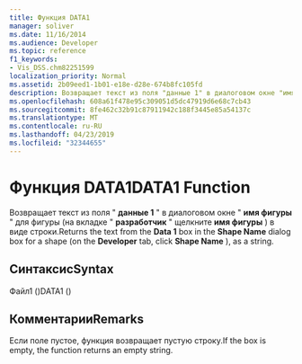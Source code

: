 ```yaml
---
title: Функция DATA1
manager: soliver
ms.date: 11/16/2014
ms.audience: Developer
ms.topic: reference
f1_keywords:
- Vis_DSS.chm82251599
localization_priority: Normal
ms.assetid: 2b09eed1-1b01-e18e-d28e-674b8fc105fd
description: Возвращает текст из поля "данные 1" в диалоговом окне "имя фигуры" для фигуры (на вкладке "Разработчик" щелкните имя фигуры) в виде строки.
ms.openlocfilehash: 608a61f478e95c309051d5dc47919d6e68c7cb43
ms.sourcegitcommit: 8fe462c32b91c87911942c188f3445e85a54137c
ms.translationtype: MT
ms.contentlocale: ru-RU
ms.lasthandoff: 04/23/2019
ms.locfileid: "32344655"
---
```

# <a name="data1-function"></a><span data-ttu-id="8a88b-103">Функция DATA1</span><span class="sxs-lookup"><span data-stu-id="8a88b-103">DATA1 Function</span></span>

<span data-ttu-id="8a88b-104">Возвращает текст из поля " **данные 1** " в диалоговом окне " **имя фигуры** " для фигуры (на вкладке " **разработчик** " щелкните **имя фигуры** ) в виде строки.</span><span class="sxs-lookup"><span data-stu-id="8a88b-104">Returns the text from the **Data 1** box in the **Shape Name** dialog box for a shape (on the **Developer** tab, click **Shape Name** ), as a string.</span></span> 
  
## <a name="syntax"></a><span data-ttu-id="8a88b-105">Синтаксис</span><span class="sxs-lookup"><span data-stu-id="8a88b-105">Syntax</span></span>

<span data-ttu-id="8a88b-106">Файл1 ()</span><span class="sxs-lookup"><span data-stu-id="8a88b-106">DATA1 ()</span></span>
  
## <a name="remarks"></a><span data-ttu-id="8a88b-107">Комментарии</span><span class="sxs-lookup"><span data-stu-id="8a88b-107">Remarks</span></span>

<span data-ttu-id="8a88b-108">Если поле пустое, функция возвращает пустую строку.</span><span class="sxs-lookup"><span data-stu-id="8a88b-108">If the box is empty, the function returns an empty string.</span></span> 
  

